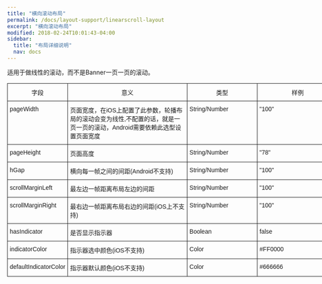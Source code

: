 ```yaml
---
title: "横向滚动布局"
permalink: /docs/layout-support/linearscroll-layout
excerpt: "横向滚动布局"
modified: 2018-02-24T10:01:43-04:00
sidebar:
  title: "布局详细说明"
  nav: docs
---
```


适用于做线性的滚动，而不是Banner一页一页的滚动。

<style type="text/css">
.tg  {border-collapse:collapse;border-spacing:0;}
.tg td{font-family:Arial, sans-serif;font-size:14px;padding:10px 5px;border-style:solid;border-width:1px;overflow:hidden;word-break:normal;}
.tg th{font-family:Arial, sans-serif;font-size:14px;font-weight:normal;padding:10px 5px;border-style:solid;border-width:1px;overflow:hidden;word-break:normal;}
.tg .tg-yw4l{vertical-align:top}
</style>
<table class="tg" style="undefined;table-layout: fixed; width: 770px">
<colgroup>
<col style="width: 120px">
<col style="width: 302px">
<col style="width: 170px">
<col style="width: 202px">
</colgroup>
  <tr>
    <th class="tg-yw4l">字段</th>
    <th class="tg-yw4l">意义</th>
    <th class="tg-yw4l">类型</th>
    <th class="tg-yw4l">样例</th>
  </tr>
  <tr>
    <td class="tg-yw4l">pageWidth</td>
    <td class="tg-yw4l">页面宽度，在iOS上配置了此参数，轮播布局的滚动会变为线性,不配置的话，就是一页一页的滚动，Android需要依赖此选型设置页面宽度</td>
    <td class="tg-yw4l">String/Number</td>
    <td class="tg-yw4l">"100"</td>
  </tr>
  <tr>
    <td class="tg-yw4l">pageHeight</td>
    <td class="tg-yw4l">页面高度</td>
    <td class="tg-yw4l">String/Number</td>
    <td class="tg-yw4l">"78"</td>
  </tr>
  <tr>
    <td class="tg-yw4l">hGap</td>
    <td class="tg-yw4l">横向每一帧之间的间距(Android不支持)</td>
    <td class="tg-yw4l">String/Number</td>
    <td class="tg-yw4l">"100"</td>
  </tr>
  <tr>
    <td class="tg-yw4l">scrollMarginLeft</td>
    <td class="tg-yw4l">最左边一帧距离布局左边的间距</td>
    <td class="tg-yw4l">String/Number</td>
    <td class="tg-yw4l">"100"</td>
  </tr>
  <tr>
    <td class="tg-yw4l">scrollMarginRight</td>
    <td class="tg-yw4l">最右边一帧距离布局右边的间距(iOS上不支持)</td>
    <td class="tg-yw4l">String/Number</td>
    <td class="tg-yw4l">"100"</td>
  </tr>
  <tr>
    <td class="tg-yw4l">hasIndicator</td>
    <td class="tg-yw4l">是否显示指示器</td>
    <td class="tg-yw4l">Boolean</td>
    <td class="tg-yw4l">false</td>
  </tr>
  <tr>
    <td class="tg-yw4l">indicatorColor</td>
    <td class="tg-yw4l">指示器选中颜色(iOS不支持)</td>
    <td class="tg-yw4l">Color</td>
    <td class="tg-yw4l">#FF0000 </td>
  </tr>
  <tr>
    <td class="tg-yw4l">defaultIndicatorColor</td>
    <td class="tg-yw4l">指示器默认颜色(iOS不支持)</td>
    <td class="tg-yw4l">Color</td>
    <td class="tg-yw4l">#666666 </td>
  </tr>
  
</table>
